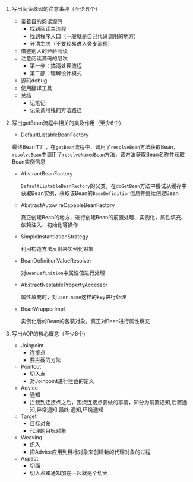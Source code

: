 1. 写出阅读源码的注意事项（至少五个） 

   + 带着目的阅读源码
     + 找到阅读主流程
     + 找到程序入口（一般就是自己代码调用的地方）
     + 分清主次（不要轻易进入旁支流程）
   + 借鉴别人的经验阅读
   + 注意阅读源码的层次
     + 第一步：搞清处理流程
     + 第二部：理解设计模式
   + 源码debug
   + 使用翻译工具
   + 总结
     + 记笔记
     + 记录调用栈的方法路径

2. 写出getBean流程中相关的类及作用（至少6个）

   +  DefaultListableBeanFactory

     最终Bean工厂，在`getBean`流程中，调用了`resolveBean`方法获取Bean，`resolveBean`中调用了`resolveNamedBean`方法，该方法获取Bean名称并获取Bean实例信息

   + AbstractBeanFactory

     `DefaultListableBeanFactory`的父类，在`doGetBean`方法中尝试从缓存中获取Bean实例，获取该Bean的`BeanDefinition`信息并继续创建Bean

   + AbstractAutowireCapableBeanFactory

     真正创建Bean的地方，进行创建Bean的前置处理、实例化，属性填充、依赖注入、初始化等操作

   + SimpleInstantiationStrategy

     利用构造方法反射来实例化对象

   + BeanDefinitionValueResolver

     对`BeanDefinition`中属性值进行处理

   + AbstractNestablePropertyAccessor

     属性填充时，对`user.name`这样的key进行处理

   + BeanWrapperImpl

     实例化后的Bean的包装对象，真正对Bean进行属性填充

3. 写出AOP的核心概念（至少6个） 

   + Joinpoint
     + 连接点
     + 要拦截的方法
   + Pointcut
     + 切入点
     + 对Joinpoint进行拦截的定义
   + Advice
     + 通知
     + 拦截到连接点之后，围绕连接点要做的事情，知分为前置通知,后置通知,异常通知,最终 通知,环绕通知
   + Target
     + 目标对象
     + 代理的目标对象
   + Weaving
     + 织入
     + 把Advice应⽤到⽬标对象来创建新的代理对象的过程
   + Aspect
     + 切面
     + 切入点和通知加在一起就是个切面